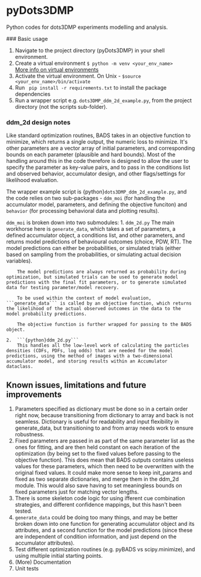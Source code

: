 # pyDots3DMP

Python codes for dots3DMP experiments modelling and analysis.

### Basic usage

1. Navigate to the project directory (pyDots3DMP) in your shell environment.
2. Create a virtual environment ```$ python -m venv <your_env_name>``` \
    [More info on virtual environments](https://python.land/virtual-environments/virtualenv#Why_you_need_virtual_environments)
3. Activate the virtual environment. On Unix - ```$source <your_env_name>/bin/activate```
3. Run ``` pip install -r requirements.txt``` to install the package dependencies 
4. Run a wrapper script e.g. ```dots3DMP_ddm_2d_example.py```, from the project directory (not the scripts sub-folder).

### ddm_2d design notes

Like standard optimization routines, BADS takes in an objective function to minimize, which returns a single output, the numeric loss to minimize. It's other parameters are a vector array of initial parameters, and corresponding bounds on each parameter (plausible and hard bounds). Most of the handling around this in the code therefore is designed to allow the user to specify the parameter as key-value pairs, and to pass in the conditions list and observed behavior, accumulator design, and other flags/settings for likelihood evaluation.

The wrapper example script is {python}```dots3DMP_ddm_2d_example.py```, and the code relies on two sub-packages - ```ddm_moi``` (for handling the accumulator model, parameters, and defining the objective funciton) and ```behavior``` (for processing behavioral data and plotting results).

```ddm_moi``` is broken down into two submodules:
    1. ```ddm_2d.py``` 
        The main workhorse here is ```generate_data```, which takes a set of parameters, a defined accumulator object, a conditions list, and other parameters, and returns model predictions of behavioural outcomes (choice, PDW, RT). The model predictions can either be probabilities, or simulated trials (either based on sampling from the probabilities, or simulating actual decision variables).

        The model predictions are always returned as probability during optimization, but simulated trials can be used to generate model predictions with the final fit parameters, or to generate simulated data for testing parameter/model recovery.

        To be used within the context of model evaluation, ```generate_data``` is called by an objective function, which returns the likelihood of the actual observed outcomes in the data to the model probability predictions.

        The objective function is further wrapped for passing to the BADS object.

    2.  ```{python}ddm_2d.py``` 
        This handles all the low-level work of calculating the particles densities (CDFs, PDFs, log odds) that are needed for the model predictions, using the method of images with a two-dimensional accumulator model, and storing results within an Accumulator dataclass.


## Known issues, limitations and future improvements


1. Parameters specified as dictionary must be done so in a certain order right now, because transitioning from dictionary to array and back is not seamless. Dictionary is useful for readability and input flexibility in generate_data, but transitioning to and from array needs work to ensure robustness.
2. Fixed parameters are passed in as part of the same parameter list as the ones for fitting, and are then held constant on each iteration of the optimization (by being set to the fixed values before passing to the objective function). This does mean that BADS outputs contains useless values for these parameters, which then need to be overwritten with the original fixed values. It could make more sense to keep init_params and fixed as two separate dictionaries, and merge them in the ddm_2d module. This would also save having to set meaningless bounds on fixed parameters just for matching vector lengths.
2. There is some skeleton code logic for using ifferent cue combination strategies, and different confidence mappings, but this hasn't been tested.
3. ```generate_data``` could be doing too many things, and may be better broken down into one function for generating accumulator object and its attributes, and a second function for the model predictions (since these are independent of condition information, and just depend on the accumulator attributes).
4. Test different optimization routines (e.g. pyBADS vs scipy.minimize), and using multiple initial starting points.
5. (More) Documentation
6. Unit tests
